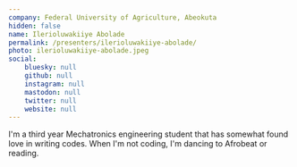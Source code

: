 ```yaml
---
company: Federal University of Agriculture, Abeokuta
hidden: false
name: Ilerioluwakiiye Abolade
permalink: /presenters/ilerioluwakiiye-abolade/
photo: ilerioluwakiiye-abolade.jpeg
social:
    bluesky: null
    github: null
    instagram: null
    mastodon: null
    twitter: null
    website: null
---
```


I'm a third year Mechatronics engineering student that has somewhat found love in writing codes. When I'm not coding, I'm dancing to Afrobeat or reading.
